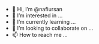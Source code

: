 - 👋 Hi, I’m @nafiursan
- 👀 I’m interested in ...
- 🌱 I’m currently learning ...
- 💞️ I’m looking to collaborate on ...
- 📫 How to reach me ...

<!---
nafiursan/nafiursan is a ✨ special ✨ repository because its `README.md` (this file) appears on your GitHub profile.
You can click the Preview link to take a look at your changes.
--->
